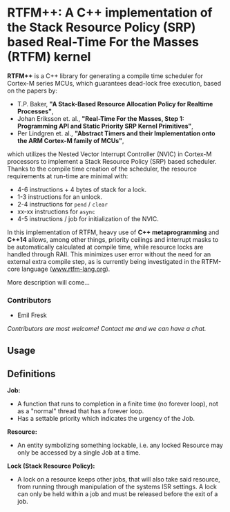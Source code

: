 # RTFM++: A C++ implementation of the Stack Resource Policy (SRP) based Real-Time For the Masses (RTFM) kernel

**RTFM++** is a C++ library for generating a compile time
scheduler for Cortex-M series MCUs, which guarantees dead-lock free execution, based on the papers by:

* T.P. Baker, **"A Stack-Based Resource Allocation Policy for Realtime Processes"**,
* Johan Eriksson et. al., **"Real-Time For the Masses, Step 1: Programming API and Static Priority SRP Kernel Primitives"**,
* Per Lindgren et. al., **"Abstract Timers and their Implementation onto the ARM Cortex-M family of MCUs"**,

which utilizes the Nested Vector Interrupt Controller (NVIC) in Cortex-M
processors to implement a Stack Resource Policy (SRP) based scheduler. Thanks
to the compile time creation of the scheduler, the resource requirements at
run-time are minimal with:

* 4-6 instructions + 4 bytes of stack for a lock.
* 1-3 instructions for an unlock.
* 2-4 instructions for `pend` / `clear`
* xx-xx instructions for `async`
* 4-5 instructions / job for initialization of the NVIC.

In this implementation of RTFM, heavy use of **C++ metaprogramming** and **C++14** allows, among other things, priority ceilings and interrupt masks to be automatically calculated at compile time, while resource locks are handled through RAII. This minimizes user error without the need for an external extra compile step, as is currently being investigated in the RTFM-core language (www.rtfm-lang.org).

More description will come...

### Contributors

* Emil Fresk

_Contributors are most welcome! Contact me and we can have a chat._

## Usage



## Definitions
**Job:**

* A function that runs to completion in a finite time (no forever loop),
 not as a "normal" thread that has a forever loop.
* Has a settable priority which indicates the urgency of the Job.

**Resource:**

* An entity symbolizing something lockable, i.e. any locked Resource may
only be accessed by a single Job at a time.

**Lock (Stack Resource Policy):**

* A lock on a resource keeps other jobs, that will also take said resource,
from running through manipulation of the systems ISR settings. A lock can only
be held within a job and must be released before the exit of a job.
